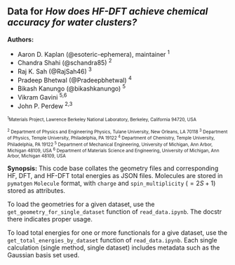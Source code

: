 ## Data for *How does HF-DFT achieve chemical accuracy for water clusters?*

**Authors:**
- Aaron D. Kaplan (@esoteric-ephemera), maintainer <sup>1</sup>
- Chandra Shahi (@schandra85) <sup>2</sup>
- Raj K. Sah (@RajSah46) <sup>3</sup>
- Pradeep Bhetwal (@Pradeepbhetwal) <sup>4</sup>
- Bikash Kanungo (@bikashkanungo) <sup>5</sup>
- Vikram Gavini <sup>5,6</sup>
- John P. Perdew <sup>2,3</sup>

<font size = "1">
<sup>1</sup>Materials Project, Lawrence Berkeley National Laboratory, Berkeley, California 94720, USA

<sup>2</sup> Department of Physics and Engineering Physics, Tulane University, New Orleans, LA 70118
<sup>3</sup> Department of Physics, Temple University, Philadelphia, PA 19122
<sup>4</sup> Department of Chemistry, Temple University, Philadelphia, PA 19122
<sup>5</sup> Department of Mechanical Engineering, University of Michigan, Ann Arbor, Michigan 48109, USA
<sup>6</sup> Department of Materials Science and Engineering, University of Michigan, Ann Arbor, Michigan 48109, USA
</font>

**Synopsis:**
This code base collates the geometry files and corresponding HF, DFT, and HF-DFT total energies as JSON files.
Molecules are stored in `pymatgen` `Molecule` format, with `charge` and `spin_multiplicity` ($=2S + 1$) stored as attributes.

To load the geometries for a given dataset, use the `get_geometry_for_single_dataset` function of `read_data.ipynb`.
The docstr there indicates proper usage.

To load total energies for one or more functionals for a give dataset, use the `get_total_energies_by_dataset` function of `read_data.ipynb`.
Each single calculation (single method, single dataset) includes metadata such as the Gaussian basis set used.